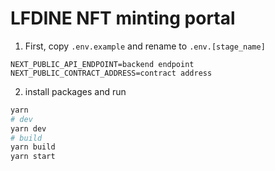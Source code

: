 # LFDINE NFT minting portal

1. First, copy `.env.example` and rename to `.env.[stage_name]`
```
NEXT_PUBLIC_API_ENDPOINT=backend endpoint
NEXT_PUBLIC_CONTRACT_ADDRESS=contract address

```
2. install packages and run

```bash
yarn 
# dev
yarn dev
# build
yarn build
yarn start
```
